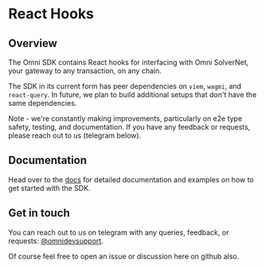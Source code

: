 # React Hooks

## Overview

The Omni SDK contains React hooks for interfacing with Omni SolverNet, your gateway to any transaction, on any chain.

The SDK in its current form has peer dependencies on `viem`, `wagmi`, and `react-query`. In future, we plan to build additional setups that don't have the same dependencies.

Note - we're constantly making improvements, particularly on e2e type safety, testing, and documentation. If you have any feedback or requests, please reach out to us (telegram below).

## Documentation

Head over to the [docs](https://docs.omni.network/sdk/getting-started) for detailed documentation and examples on how to get started with the SDK.

## Get in touch

You can reach out to us on telegram with any queries, feedback, or requests: [@omnidevsupport](https://t.me/omnidevsupport).

Of course feel free to open an issue or discussion here on github also.

